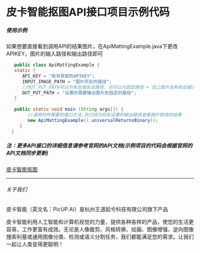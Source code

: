 # 皮卡智能抠图API接口项目示例代码

##### 使用示例
如果想要直接看到调用API的结果图片，在ApiMattingExample.java下更改APIKEY，图片的输入路径和输出路径即可
```java
   public class ApiMattingExample {
   static {
      API_KEY = "账号获取的APIKEY";
      INPUT_IMAGE_PATH = "图片所在的路径";
      //OUT_PUT_PATH可以为有后缀名全路径，也可以为固定路径 + 加上图片名称和后缀方便测试每一个方法
      OUT_PUT_PATH = "设置你需要输出图片到指定的路径";
   }
   
   public static void main (String args[]) {
        //调用你所需要的接口方法,执行成功后到设置的输出路径查看图片修改的结果
        new ApiMattingExample().universalReturnsBinary();
     }
  }
```


##### 注：更多API接口的详细信息请参考官网的API文档(示例项目的代码会根据官网的API文档同步更新)
[皮卡智能抠图](http://www.picup.shop/apidoc-image-matting.html)

---
###### 关于我们
皮卡智能（英文名：PicUP.AI）是杭州王道起兮科技有限公司旗下产品

皮卡智能利用人工智能和计算机视觉的力量，提供各种各样的产品，使您的生活更容易，工作更富有成效。无论是人像裁剪、风格转换、绘画、图像增强、逆向图像搜索利基或通用图像分类、检测或语义分割任务，我们都能满足您的需求。让我们一起让人类变得更聪明！
